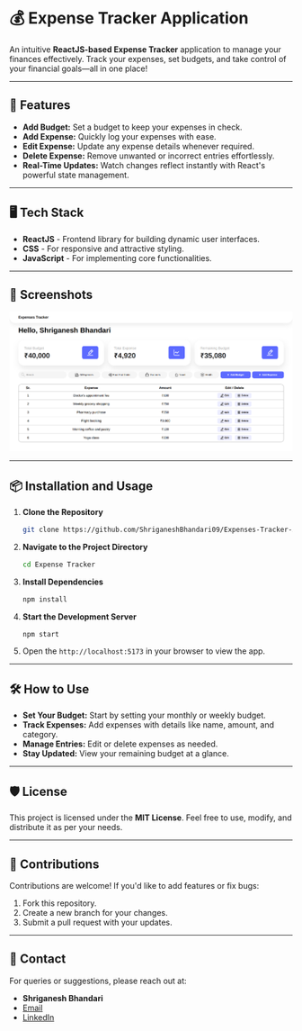 # 💰 Expense Tracker Application

An intuitive **ReactJS-based Expense Tracker** application to manage your finances effectively. Track your expenses, set budgets, and take control of your financial goals—all in one place!

---

## 🚀 Features

- **Add Budget:** Set a budget to keep your expenses in check.  
- **Add Expense:** Quickly log your expenses with ease.  
- **Edit Expense:** Update any expense details whenever required.  
- **Delete Expense:** Remove unwanted or incorrect entries effortlessly.  
- **Real-Time Updates:** Watch changes reflect instantly with React's powerful state management.  

---

## 🖥️ Tech Stack

- **ReactJS** - Frontend library for building dynamic user interfaces.  
- **CSS** - For responsive and attractive styling.  
- **JavaScript** - For implementing core functionalities.

---

## 📸 Screenshots

![Expense Tracker Screenshot 1](ScreenShots/Screenshot%202024-11-28%20155015.png)  

---

## 📦 Installation and Usage

1. **Clone the Repository**  
   ```bash
   git clone https://github.com/ShriganeshBhandari09/Expenses-Tracker-App.git
   ```

2. **Navigate to the Project Directory**
   ```bash
   cd Expense Tracker
   ```

3. **Install Dependencies**
   ```bash
   npm install
   ```

4. **Start the Development Server**
   ```bash
   npm start
   ```

5. Open the `http://localhost:5173` in your browser to view the app.

---


## 🛠️ How to Use

- **Set Your Budget:** Start by setting your monthly or weekly budget.  
- **Track Expenses:** Add expenses with details like name, amount, and category.  
- **Manage Entries:** Edit or delete expenses as needed.  
- **Stay Updated:** View your remaining budget at a glance.  

---

## 🛡️ License

This project is licensed under the **MIT License**. Feel free to use, modify, and distribute it as per your needs.

---

## 🤝 Contributions

Contributions are welcome! If you'd like to add features or fix bugs:  

1. Fork this repository.  
2. Create a new branch for your changes.  
3. Submit a pull request with your updates.

---

## 📧 Contact

For queries or suggestions, please reach out at:  

- **Shriganesh Bhandari**  
- [Email](mailto:shriganesh.bhandari693@gmail.com)  
- [LinkedIn](https://linkedin.com/in/shriganeshbhandari)  
